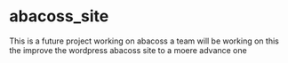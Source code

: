 # abacoss_site
This is a future project working on abacoss 
a team will be working on this the improve the wordpress abacoss site to a moere advance one 
